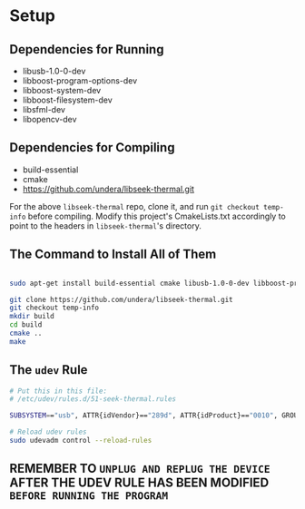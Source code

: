 # Setup

## Dependencies for Running
- libusb-1.0-0-dev
- libboost-program-options-dev
- libboost-system-dev
- libboost-filesystem-dev
- libsfml-dev
- libopencv-dev

## Dependencies for Compiling 
- build-essential
- cmake
- https://github.com/undera/libseek-thermal.git

For the above `libseek-thermal` repo, clone it, and run `git checkout temp-info` before compiling. Modify this project's CmakeLists.txt accordingly to point to the headers in `libseek-thermal`'s directory.

## The Command to Install All of Them
```bash

sudo apt-get install build-essential cmake libusb-1.0-0-dev libboost-program-options-dev libboost-system-dev libboost-filesystem-dev libsfml-dev libopencv-dev

git clone https://github.com/undera/libseek-thermal.git
git checkout temp-info
mkdir build
cd build
cmake ..
make

```
## The `udev` Rule

```bash
# Put this in this file:
# /etc/udev/rules.d/51-seek-thermal.rules

SUBSYSTEM=="usb", ATTR{idVendor}=="289d", ATTR{idProduct}=="0010", GROUP="plugdev"
```

```bash
# Reload udev rules 
sudo udevadm control --reload-rules
```

## REMEMBER TO `UNPLUG AND REPLUG THE DEVICE` AFTER THE UDEV RULE HAS BEEN MODIFIED `BEFORE RUNNING THE PROGRAM`